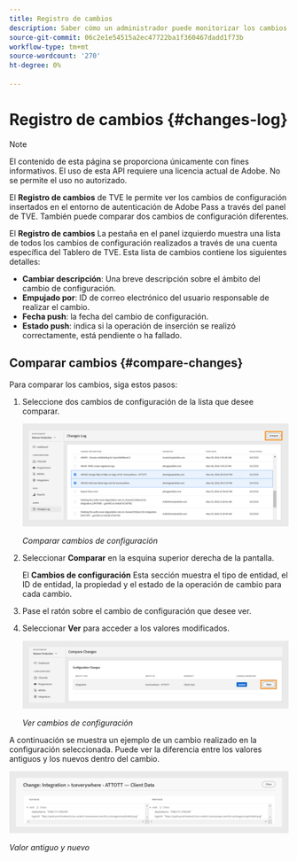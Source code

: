 ```yaml
---
title: Registro de cambios
description: Saber cómo un administrador puede monitorizar los cambios de configuración en el Tablero de TVE.
source-git-commit: 06c2e1e54515a2ec47722ba1f360467dadd1f73b
workflow-type: tm+mt
source-wordcount: '270'
ht-degree: 0%

---
```



# Registro de cambios {#changes-log}

>[!NOTE]
>
>El contenido de esta página se proporciona únicamente con fines informativos. El uso de esta API requiere una licencia actual de Adobe. No se permite el uso no autorizado.

El **Registro de cambios** de TVE le permite ver los cambios de configuración insertados en el entorno de autenticación de Adobe Pass a través del panel de TVE. También puede comparar dos cambios de configuración diferentes.

El **Registro de cambios** La pestaña en el panel izquierdo muestra una lista de todos los cambios de configuración realizados a través de una cuenta específica del Tablero de TVE. Esta lista de cambios contiene los siguientes detalles:

* **Cambiar descripción**: Una breve descripción sobre el ámbito del cambio de configuración.
* **Empujado por**: ID de correo electrónico del usuario responsable de realizar el cambio.
* **Fecha push**: la fecha del cambio de configuración.
* **Estado push**: indica si la operación de inserción se realizó correctamente, está pendiente o ha fallado.

## Comparar cambios {#compare-changes}

Para comparar los cambios, siga estos pasos:

1. Seleccione dos cambios de configuración de la lista que desee comparar.

   ![Comparar cambios de configuración](assets/select-changes.png)

   *Comparar cambios de configuración*

1. Seleccionar **Comparar** en la esquina superior derecha de la pantalla.

   El **Cambios de configuración** Esta sección muestra el tipo de entidad, el ID de entidad, la propiedad y el estado de la operación de cambio para cada cambio.

1. Pase el ratón sobre el cambio de configuración que desee ver.
1. Seleccionar **Ver** para acceder a los valores modificados.

   ![Ver cambios de configuración](assets/view-changes.png)

   *Ver cambios de configuración*

A continuación se muestra un ejemplo de un cambio realizado en la configuración seleccionada. Puede ver la diferencia entre los valores antiguos y los nuevos dentro del cambio.

![Valor antiguo y nuevo](assets/change.png)

*Valor antiguo y nuevo*


